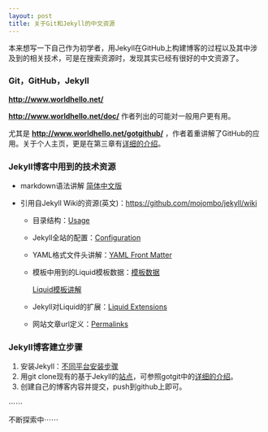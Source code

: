```yaml
---
layout: post
title: 关于Git和Jekyll的中文资源
---
```


本来想写一下自己作为初学者，用Jekyll在GitHub上构建博客的过程以及其中涉及到的相关技术，可是在搜索资源时，发现其实已经有很好的中文资源了。


### Git，GitHub，Jekyll

**<http://www.worldhello.net/>**

**<http://www.worldhello.net/doc/>** 作者列出的可能对一般用户更有用。

尤其是 **<http://www.worldhello.net/gotgithub/>** ，作者着重讲解了GitHub的应用。关于个人主页，更是在第三章有[详细的介绍](http://www.worldhello.net/gotgithub/03-project-hosting/050-homepage.html)。


### Jekyll博客中用到的技术资源

- markdown语法讲解 [简体中文版](http://wowubuntu.com/markdown/)
- 引用自Jekyll Wiki的资源(英文)：<https://github.com/mojombo/jekyll/wiki>

    * 目录结构：[Usage](https://github.com/mojombo/jekyll/wiki/Usage)
	* Jekyll全站的配置：[Configuration](https://github.com/mojombo/jekyll/wiki/Configuration)
	* YAML格式文件头讲解：[YAML Front Matter](https://github.com/mojombo/jekyll/wiki/YAML-Front-Matter)
	* 模板中用到的Liquid模板数据：[模板数据](https://github.com/mojombo/jekyll/wiki/Template-Data)

	    [Liquid模板讲解](https://github.com/shopify/liquid/wiki/liquid-for-designers)

	* Jekyll对Liquid的扩展：[Liquid Extensions](https://github.com/mojombo/jekyll/wiki/Liquid-Extensions)
	* 网站文章url定义：[Permalinks](https://github.com/mojombo/jekyll/wiki/Permalinks)



### Jekyll博客建立步骤

1. 安装Jekyll：[不同平台安装步骤](https://github.com/mojombo/jekyll/wiki/install)
2. 用git clone现有的基于Jekyll的[站点](https://github.com/mojombo/jekyll/wiki/sites)，可参照gotgit中的[详细的介绍](http://www.worldhello.net/gotgithub/03-project-hosting/050-homepage.html)。
3. 创建自己的博客内容并提交，push到github上即可。


⋯⋯

不断探索中⋯⋯

